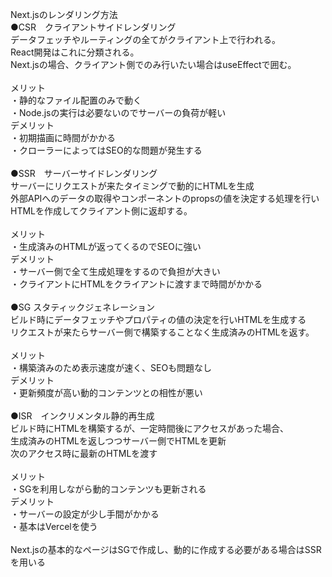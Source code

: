 Next.jsのレンダリング方法<br>
●CSR　クライアントサイドレンダリング<br>
データフェッチやルーティングの全てがクライアント上で行われる。<br>
React開発はこれに分類される。<br>
Next.jsの場合、クライアント側でのみ行いたい場合はuseEffectで囲む。<br>
<br>
メリット<br>
・静的なファイル配置のみで動く<br>
・Node.jsの実行は必要ないのでサーバーの負荷が軽い<br>
デメリット<br>
・初期描画に時間がかかる<br>
・クローラーによってはSEO的な問題が発生する<br>
<br>
●SSR　サーバーサイドレンダリング<br>
サーバーにリクエストが来たタイミングで動的にHTMLを生成<br>
外部APIへのデータの取得やコンポーネントのpropsの値を決定する処理を行い<br>
HTMLを作成してクライアント側に返却する。<br>
<br>
メリット<br>
・生成済みのHTMLが返ってくるのでSEOに強い<br>
デメリット<br>
・サーバー側で全て生成処理をするので負担が大きい<br>
・クライアントにHTMLをクライアントに渡すまで時間がかかる<br>
<br>
●SG スタティックジェネレーション<br>
ビルド時にデータフェッチやプロパティの値の決定を行いHTMLを生成する<br>
リクエストが来たらサーバー側で構築することなく生成済みのHTMLを返す。<br>
<br>
メリット<br>
・構築済みのため表示速度が速く、SEOも問題なし<br>
デメリット<br>
・更新頻度が高い動的コンテンツとの相性が悪い<br>
<br>
●ISR　インクリメンタル静的再生成<br>
ビルド時にHTMLを構築するが、一定時間後にアクセスがあった場合、<br>
生成済みのHTMLを返しつつサーバー側でHTMLを更新<br>
次のアクセス時に最新のHTMLを渡す<br>
<br>
メリット<br>
・SGを利用しながら動的コンテンツも更新される<br>
デメリット<br>
・サーバーの設定が少し手間がかかる<br>
・基本はVercelを使う<br>
<br>
Next.jsの基本的なページはSGで作成し、動的に作成する必要がある場合はSSRを用いる
<br>